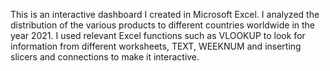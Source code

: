 This is an interactive dashboard I created in Microsoft Excel. I analyzed the distribution of the various products to different countries worldwide in the year 2021. I used relevant Excel functions such as VLOOKUP to look for information from different worksheets, TEXT, WEEKNUM and inserting slicers and connections to make it interactive.
